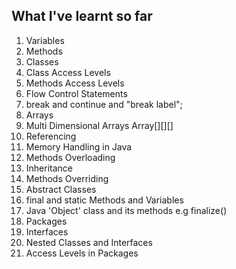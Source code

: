 ## What I've learnt so far
1. Variables
1. Methods
1. Classes
1. Class Access Levels
1. Methods Access Levels
1. Flow Control Statements
1. break and continue and "break label";
1. Arrays
1. Multi Dimensional Arrays Array[][][]
1. Referencing
1. Memory Handling in Java
1. Methods Overloading
1. Inheritance
1. Methods Overriding
1. Abstract Classes
1. final and static Methods and Variables
1. Java 'Object' class and its methods e.g finalize()
1. Packages
1. Interfaces
1. Nested Classes and Interfaces
1. Access Levels in Packages
